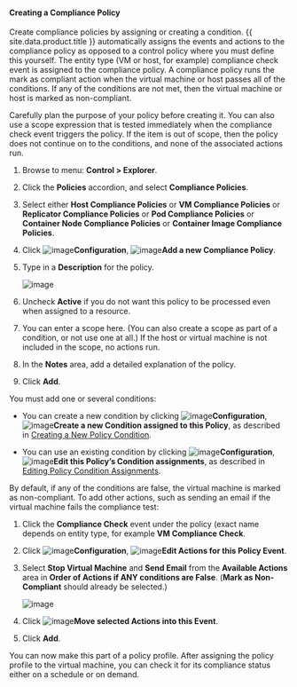 #### Creating a Compliance Policy

Create compliance policies by assigning or creating a condition. {{ site.data.product.title }} automatically assigns the events and actions to the compliance policy as opposed to a control policy where you must define this yourself. The entity type (VM or host, for example) compliance check event is assigned to the compliance policy. A compliance policy runs the mark as compliant action when the virtual machine or host passes all of the conditions. If any of the conditions are not met, then the virtual machine or host is marked as non-compliant.

Carefully plan the purpose of your policy before creating it. You can also use a scope expression that is tested immediately when the compliance check event triggers the policy. If the item is out of scope, then the policy does not continue on to the conditions, and none of the associated actions run.

1. Browse to menu: **Control > Explorer**.

2. Click the **Policies** accordion, and select **Compliance Policies**.

3. Select either **Host Compliance Policies** or **VM Compliance Policies** or **Replicator Compliance Policies** or **Pod Compliance Policies** or **Container Node Compliance Policies** or **Container Image Compliance Policies**.

4. Click ![image](../images/1847.png)**Configuration**, ![image](../images/1862.png)**Add a new Compliance Policy**.

5. Type in a **Description** for the policy.

    ![image](../images/1935.png)

6. Uncheck **Active** if you do not want this policy to be processed even when assigned to a resource.

7. You can enter a scope here. (You can also create a scope as part of a condition, or not use one at all.) If the host or virtual machine is not included in the scope, no actions run.

8. In the **Notes** area, add a detailed explanation of the policy.

9. Click **Add**.

You must add one or several conditions:

  - You can create a new condition by clicking ![image](../images/1847.png)**Configuration**, ![image](../images/1862.png)**Create a new Condition assigned to this Policy**, as described in [Creating a New Policy Condition](#creating-a-new-policy-condition).

  - You can use an existing condition by clicking ![image](../images/1847.png)**Configuration**, ![image](../images/1851.png)**Edit this Policy’s Condition assignments**, as described in [Editing Policy Condition Assignments](#editing-policy-condition-assignments).

By default, if any of the conditions are false, the virtual machine is marked as non-compliant. To add other actions, such as sending an email if the virtual machine fails the compliance test:

1.  Click the **Compliance Check** event under the policy (exact name depends on entity type, for example **VM Compliance Check**.

2. Click ![image](../images/1847.png)**Configuration**, ![image](../images/1851.png)**Edit Actions for this Policy Event**.

3. Select **Stop Virtual Machine** and **Send Email** from the **Available Actions** area in **Order of Actions if ANY conditions
    are False**. (**Mark as Non-Compliant** should already be selected.)

    ![image](../images/1933.png)

4. Click ![image](../images/1876.png)**Move selected Actions into this Event**.

5. Click **Add**.

You can now make this part of a policy profile. After assigning the policy profile to the virtual machine, you can check it for its compliance status either on a schedule or on demand.
